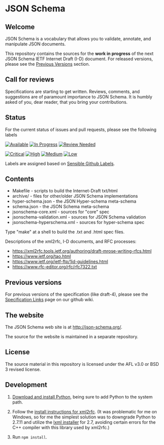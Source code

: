# JSON Schema

## Welcome

JSON Schema is a vocabulary that allows you to validate, annotate, and manipulate JSON documents.

This repository contains the sources for the **work in progress** of the next JSON Schema IETF Internet Draft (I-D) document.
For released versions, please see the [Previous Versions](#previous-versions) section.

## Call for reviews

Specifications are starting to get written. Reviews, comments, and suggestions
are of paramount importance to JSON Schema. It is humbly asked of you, dear
reader, that you bring your contributions.

## Status
For the current status of issues and pull requests, please see the following labels

[![Available](https://img.shields.io/waffle/label/json-schema-org/json-schema-spec/Status:%20Available.svg?style=flat)](https://github.com/json-schema-org/json-schema-spec/issues?q=is%3Aopen+is%3Aissue+label%3A%22Status%3A+Available%22) [![In Progress](https://img.shields.io/waffle/label/json-schema-org/json-schema-spec/Status:%20In%20Progress.svg?style=flat)](https://github.com/json-schema-org/json-schema-spec/labels/Status:%20In%20Progress) [![Review Needed](https://img.shields.io/waffle/label/json-schema-org/json-schema-spec/Status:%20Review%20Needed.svg?style=flat)](https://github.com/json-schema-org/json-schema-spec/labels/Status%3A%20Review%20Needed)

[![Critical](https://img.shields.io/waffle/label/json-schema-org/json-schema-spec/Priority:%20Critical.svg?style=flat
)](https://github.com/json-schema-org/json-schema-spec/labels/Priority%3A%20Critical) [![High](https://img.shields.io/waffle/label/json-schema-org/json-schema-spec/Priority:%20High.svg?style=flat)](https://github.com/json-schema-org/json-schema-spec/labels/Priority%3A%20High) [![Medium](https://img.shields.io/waffle/label/json-schema-org/json-schema-spec/Priority:%20Medium.svg?style=flat)](https://github.com/json-schema-org/json-schema-spec/labels/Priority%3A%20Medium) [![Low](https://img.shields.io/waffle/label/json-schema-org/json-schema-spec/Priority:%20Low.svg?style=flat)](https://github.com/json-schema-org/json-schema-spec/labels/Priority%3A%20Low) 

Labels are assigned based on [Sensible Github Labels](https://github.com/Relequestual/sensible-github-labels).

## Contents

* Makefile - scripts to build the Internet-Draft txt/html
* archive/ - files for other/older JSON Schema implementations
* hyper-schema.json - the JSON Hyper-schema meta-schema
* schema.json - the JSON Schema meta-schema
* jsonschema-core.xml - sources for "core" spec
* jsonschema-validation.xml - sources for JSON Schema validation
* jsonschema-hyperschema.xml - sources for hyper-schema spec

Type "make" at a shell to build the .txt and .html spec files.

Descriptions of the xml2rfc, I-D documents, and RFC processes:

* https://xml2rfc.tools.ietf.org/authoring/draft-mrose-writing-rfcs.html
* https://www.ietf.org/tao.html
* https://www.ietf.org/ietf-ftp/1id-guidelines.html
* https://www.rfc-editor.org/rfc/rfc7322.txt

## Previous versions

For previous versions of the specification (like draft-4), please see the [Specification Links](https://github.com/json-schema-org/json-schema-spec/wiki/Specification-Links) page on our github wiki.

## The website

The JSON Schema web site is at <http://json-schema.org/>.

The source for the website is maintained in a separate repository.


## License

The source material in this repository is licensed under the AFL v3.0
or BSD 3 revised license.

## Development

1.  [Download and install Python](https://www.python.org/downloads/), being
    sure to add Python to the system path.

2.  Follow the [install instructions for xml2rfc](https://pypi.python.org/pypi/xml2rfc/).
    (It was problematic for me on Windows, so for me the simplest solution
    was to downgrade Python to 2.7.11 and utilize the [lxml installer](https://pypi.python.org/pypi/lxml/3.5.0#downloads)
    for 2.7, avoiding certain errors for the C++ compiler with this library
    used by xml2rfc.)

3.  Run `npm install`.
